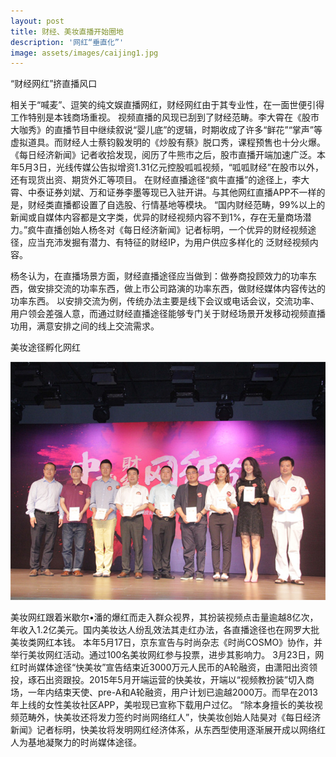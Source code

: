 ```yaml
---
layout: post
title: 财经、美妆直播开始圈地
description: '网红“垂直化”'
image: assets/images/caijing1.jpg
---
```




<p>“财经网红”挤直播风口</p>
<p>
相关于“喊麦”、逗笑的纯文娱直播网红，财经网红由于其专业性，在一面世便引得工作特别是本钱商场重视。
视频直播的风现已刮到了财经范畴。李大霄在《股市大咖秀》的直播节目中继续叙说“婴儿底”的逻辑，时期收成了许多“鲜花”“掌声”等虚拟道具。而财经人士蔡钧毅发明的《炒股有蔡》脱口秀，课程预售也十分火爆。
《每日经济新闻》记者收拾发现，阅历了牛熊市之后，股市直播开端加速广泛。本年5月3日，光线传媒公告拟增资1.31亿元控股呱呱视频，“呱呱财经”在股市以外，还有现货出资、期货外汇等项目。
在财经直播途径“疯牛直播”的途径上，李大霄、中泰证券刘斌、万和证券李墨等现已入驻开讲。与其他网红直播APP不一样的是，财经类直播都设置了自选股、行情基地等模块。
“国内财经范畴，99%以上的新闻或自媒体内容都是文字类，优异的财经视频内容不到1%，存在无量商场潜力。”疯牛直播创始人杨冬对《每日经济新闻》记者标明，一个优异的财经视频途径，应当充沛发掘有潜力、有特征的财经IP，为用户供应多样化的
泛财经视频内容。</p>
杨冬认为，在直播场景方面，财经直播途径应当做到：做券商投顾效力的功率东西，做安排交流的功率东西，做上市公司路演的功率东西，做财经媒体内容传达的功率东西。
以安排交流为例，传统办法主要是线下会议或电话会议，交流功率、用户领会差强人意，而通过财经直播途径能够专门关于财经场景开发移动视频直播功用，满意安排之间的线上交流需求。
<p>美妆途径孵化网红</p>
<img src="/assets/images/caijing2.jpg">
<p>
美妆网红跟着米歇尔•潘的爆红而走入群众视界，其扮装视频点击量逾越8亿次，年收入1.2亿美元。国内美妆达人纷乱效法其走红办法，各直播途径也在网罗大批美妆类网红本钱。
本年5月17日，京东宣告与时尚杂志《时尚COSMO》协作，并举行美妆网红活动。通过100名美妆网红参与投票，进步其影响力。
3月23日，网红时尚媒体途径“快美妆”宣告结束近3000万元人民币的A轮融资，由潇阳出资领投，琢石出资跟投。2015年5月开端运营的快美妆，开端以“视频教扮装”切入商场，一年内结束天使、pre-A和A轮融资，用户计划已逾越2000万。而早在2013年上线的女性美妆社区APP，美啦现已宣称下载用户过亿。
“除本身擅长的美妆视频范畴外，快美妆还将发力签约时尚网络红人”，快美妆创始人陆昊对《每日经济新闻》记者标明，快美妆将发明网红经济体系，从东西型使用逐渐展开成以网络红人为基地凝聚力的时尚媒体途径。

</p>
